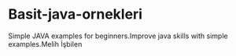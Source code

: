 # Basit-java-ornekleri
Simple JAVA examples for beginners.Improve java skills with simple examples.Melih İşbilen
